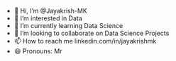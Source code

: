 - 👋 Hi, I’m @Jayakrish-MK
- 👀 I’m interested in Data
- 🌱 I’m currently learning Data Science
- 💞️ I’m looking to collaborate on Data Science Projects
- 📫 How to reach me linkedin.com/in/jayakrishmk
- 😄 Pronouns: Mr

<!---
Jayakrish-MK/Jayakrish-MK is a ✨ special ✨ repository because its `README.md` (this file) appears on your GitHub profile.
You can click the Preview link to take a look at your changes.
--->
